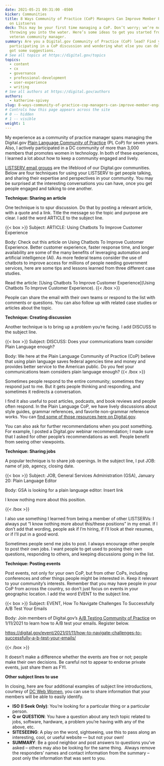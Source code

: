 ```yaml
---
date: 2021-05-21 09:31:00 -0500
kicker: Communities
title: 8 Ways Community of Practice (CoP) Managers Can Improve Member Engagement
  on Listservs
deck: This may be your first time managing a CoP. Don’t worry; we’re not
  throwing you into the water. Here’s some ideas to get you started from a
  veteran community manager.
summary: Are you a Digital.gov Community of Practice (CoP) lead? Find yourself
  participating in a CoP discussion and wondering what else you can do? We’ve
  got some suggestions.
# See all topics at https://digital.gov/topics
topics:
  - content
  - cx
  - governance
  - professional-development
  - user-experience
  - writing
# See all authors at https://digital.gov/authors
authors:
  - katherine-spivey
slug: 8-ways-community-of-practice-cop-managers-can-improve-member-engagement-on-listservs
# Controls how this page appears across the site
# 0 -- hidden
# 1 -- visible
weight: 1
---
```

My experience as a community of practice manager spans managing the Digital.gov [Plain Language Community of Practice](https://digital.gov/communities/plain-language/) (PL CoP) for seven years. Also, I actively participated in a DC community of more than 3,000 members that promotes women in technology. In both of these experiences, I learned a lot about how to keep a community engaged and lively.

[LISTSERV email groups](https://en.wikipedia.org/wiki/LISTSERV) are the lifeblood of our Digital.gov communities. Below are four techniques for using your LISTSERV to get people talking, and sharing their expertise and perspectives in your community. You may be surprised at the interesting conversations you can have, once you get people engaged and talking to one another.

**Technique: Sharing an article**  

One technique is to spur discussion. Do that by posting a relevant article, with a quote and a link. Title the message so the topic and purpose are clear. I add the word ARTICLE to the subject line.

{{< box >}}
Subject: ARTICLE: Using Chatbots To Improve Customer Experience

Body: Check out this article on Using Chatbots To Improve Customer Experience. Better customer experience, faster response time, and longer availability are some of the many benefits of leveraging automation and artificial intelligence (AI). As more federal teams consider the use of chatbots to improve access for millions of people needing government services, here are some tips and lessons learned from three different case studies.

Read the article: [Using Chatbots To Improve Customer Experience](Using Chatbots To Improve Customer Experience).
{{< /box >}}

People can share the email with their own teams or respond to the list with comments or questions. You can also follow up with related case studies or articles about the topic.

**Technique: Creating discussion** 

Another technique is to bring up a problem you’re facing. I add DISCUSS to the subject line.

{{< box >}}
Subject: DISCUSS: Does your communications team consider Plain Language enough?

Body: We here at the Plain Language Community of Practice (CoP) believe that using plain language saves federal agencies time and money and provides better service to the American public. Do you feel your communications team considers plain language enough?
{{< /box >}}

Sometimes people respond to the entire community; sometimes they respond just to me. But it gets people thinking and responding, and sometimes it redirects a conversation.

I find it also useful to post articles, podcasts, and book reviews and people often respond. In the Plain Language CoP, we have lively discussions about style guides, grammar references, and favorite non-grammar reference works. You can [find some of those resources here on Digital.gov](https://digital.gov/topics/plain-language/).

You can also ask for further recommendations when you post something. For example, I posted a Digital.gov webinar recommendation; I made sure that I asked for other people’s recommendations as well. People benefit from seeing other viewpoints.

**Technique: Sharing jobs** 

A popular technique is to share job openings. In the subject line, I put JOB: name of job, agency, closing date.

{{< box >}}
Subject: JOB, General Services Administration (GSA), January 20: Plain Language Editor 

Body: GSA is looking for a plain language editor: Insert link

I know nothing more about this position.

{{< /box >}}

I also use something I learned from being a member of other LISTSERVs: I always put “I know nothing more about this/these positions” in my email. If I don’t add that wording, people ask if I’m hiring, if I’ll look at their resumes, or if I’ll put in a good word. 

Sometimes people send me jobs to post. I always encourage other people to post their own jobs. I want people to get used to posing their own questions, responding to others, and keeping discussions going in the list.

**Technique: Posting events** 

Post events, not only for your own CoP, but from other CoPs, including conferences and other things people might be interested in. Keep it relevant to your community’s interests. Remember that you may have people in your CoP from across the country, so don’t just focus on events in your geographic location. I add the word EVENT to the subject line. 

{{< box >}}
Subject: EVENT, How To Navigate Challenges To Successfully A/B Test Your Emails 

Body: Join members of Digital.gov’s [A/B Testing Community of Practice](https://digital.gov/communities/a-b-testing-community/) on 1/11/2021 to learn how to A/B test your emails. Register below.

https://digital.gov/event/2021/01/11/how-to-navigate-challenges-to-successfully-a-b-test-your-emails/

{{< /box >}}

It doesn’t make a difference whether the events are free or not; people make their own decisions. Be careful not to appear to endorse private events, just share them as FYI.

**Other subject lines to use**

In closing, here are four additional examples of subject line introductions, courtesy of [DC Web Women](https://www.dcwebwomen.org/), you can use to share information that your members will be able to easily identify.

* **ISO (I Seek Only)**: You’re looking for a particular thing or a particular person.
* **Q or QUESTION**: You have a question about any tech topic related to jobs, software, hardware, a problem you’re having with any of the above, etc.
* **SITESEEING**: A play on the word, sightseeing, use this to pass along an interesting, cool, or useful website — but not your own!
* **SUMMARY**: Be a good neighbor and post answers to questions you’ve asked – others may also be looking for the same thing.  Always remove the responders’ names and contact information from the summary – post only the information that was sent to you.
